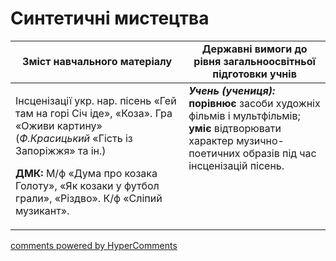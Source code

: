 <div id="hypercomments_widget" class="js-hypercomments-widget invisible"></div>

Синтетичні мистецтва
=============================================

<table>
  <tr>
    <td width="55%" align="center"><b>Зміст навчального матеріалу</b></td>
    <td width="45%" align="center"><b>Державні вимоги до рівня загальноосвітньої підготовки учнів</b></td>
  </tr>
<tbody>
  <tr>
    <td width="55%" style="vertical-align:top !important;">
<p>Інсценізації укр. нар. пісень  «Гей там на горі Січ іде», «Коза». Гра «Оживи картину» (<i>Ф.Красицький</i> «Гість із Запоріжжя» та ін.)</p>
<p><b>ДМК:</b> М/ф «Дума про козака Голоту», «Як козаки у футбол грали», «Різдво». К/ф «Сліпий музикант».</p>
	</td>
<td width="45%" style="vertical-align:top !important;"><b><i>Учень (учениця):</i></b><br>
<b>порівнює</b> засоби художніх фільмів і мультфільмів;<br>
<b>уміє</b> відтворювати характер музично-поетичних образів під час інсценізацій пісень.<br>
</td>
	</tr>
</tbody>
</table>

<div class="js-hypercomments-container">
<a href="http://hypercomments.com" class="hc-link" title="comments widget">comments powered by HyperComments</a>
</div>